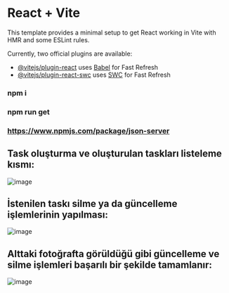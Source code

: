 # React + Vite

This template provides a minimal setup to get React working in Vite with HMR and some ESLint rules.

Currently, two official plugins are available:

- [@vitejs/plugin-react](https://github.com/vitejs/vite-plugin-react/blob/main/packages/plugin-react/README.md) uses [Babel](https://babeljs.io/) for Fast Refresh
- [@vitejs/plugin-react-swc](https://github.com/vitejs/vite-plugin-react-swc) uses [SWC](https://swc.rs/) for Fast Refresh

### npm i
### npm run get
### https://www.npmjs.com/package/json-server 

## Task oluşturma ve oluşturulan taskları listeleme kısmı:
![image](https://github.com/RabiaKuran/jira-application-with-react/assets/59939284/02c92c81-aad1-4a91-a8da-fd88cbfde71e)

## İstenilen taskı silme ya da güncelleme işlemlerinin yapılması:
![image](https://github.com/RabiaKuran/jira-application-with-react/assets/59939284/ba8e4507-835a-4aad-90be-58be342fcc39)

## Alttaki fotoğrafta görüldüğü gibi güncelleme ve silme işlemleri başarılı bir şekilde tamamlanır: 
![image](https://github.com/RabiaKuran/jira-application-with-react/assets/59939284/66cb8f40-f661-4a95-91f4-207111071f36)
